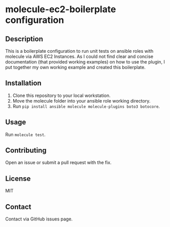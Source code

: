 # molecule-ec2-boilerplate configuration

## Description
This is a boilerplate configuration to run unit tests on ansible roles with molecule via AWS EC2 Instances. As I could not find clear and concise documentation (that provided working examples) on how to use the plugin, I put together my own working example and created this boilerplate.

## Installation
1. Clone this repository to your local workstation.
2. Move the molecule folder into your ansible role working directory.
3. Run `pip install ansible molecule molecule-plugins boto3 botocore`.

## Usage
Run `molecule test`.

## Contributing
Open an issue or submit a pull request with the fix.

## License
MIT

## Contact
Contact via GitHub issues page.
